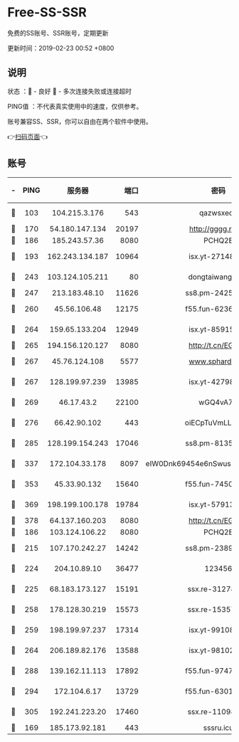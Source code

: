 # Free-SS-SSR

免费的SS账号、SSR账号，定期更新

更新时间：2019-02-23 00:52 +0800

## 说明

状态     ：🙂 - 良好 🙁 - 多次连接失败或连接超时

PING值   ：不代表真实使用中的速度，仅供参考。

账号兼容SS、SSR，你可以自由在两个软件中使用。

👉[扫码页面](https://liesauer.github.io/free-ss-ssr.github.io/)👈

## 账号

|-|PING|服务器|端口|密码|加密方式|区域|
|:----:|:----:|:-----:|-----:|:----:|:----:|:----:|
|🙂|103|104.215.3.176|543|qazwsxedc|aes-256-gcm|JP|
|🙂|170|54.180.147.134|20197|http://gggg.rocks|chacha20|KR|
|🙂|186|185.243.57.36|8080|PCHQ2E|rc4-md5|US|
|🙂|193|162.243.134.187|10964|isx.yt-27148037|aes-256-cfb|US|
|🙂|243|103.124.105.211|80|dongtaiwang.com|aes-256-cfb|US|
|🙂|247|213.183.48.10|11626|ss8.pm-24251801|rc4-md5|RU|
|🙂|260|45.56.106.48|12175|f55.fun-62365029|aes-256-cfb|US|
|🙂|264|159.65.133.204|12949|isx.yt-85915065|aes-256-cfb|SG|
|🙂|265|194.156.120.127|8080|http://t.cn/EGJIyrl|rc4-md5|RU|
|🙂|267|45.76.124.108|5577|www.sphard.com|aes-256-cfb|AU|
|🙂|267|128.199.97.239|13985|isx.yt-42798024|aes-256-cfb|SG|
|🙂|269|46.17.43.2|22100|wGQ4vA7D|aes-256-gcm|RU|
|🙂|276|66.42.90.102|443|oiECpTuVmLLxk4Ts|aes-256-cfb|US|
|🙂|285|128.199.154.243|17046|ss8.pm-81354782|aes-256-cfb|SG|
|🙂|337|172.104.33.178|8097|eIW0Dnk69454e6nSwuspv9DmS201tQ0D|aes-256-cfb|SG|
|🙂|353|45.33.90.132|15640|f55.fun-74501505|aes-256-cfb|US|
|🙂|369|198.199.100.178|19784|isx.yt-57913223|aes-256-cfb|US|
|🙂|378|64.137.160.203|8080|http://t.cn/EGJIyrl|rc4-md5|CA|
|🙂|186|103.124.106.22|8080|PCHQ2E|rc4-md5|US|
|🙂|215|107.170.242.27|14242|ss8.pm-23899495|aes-256-cfb|US|
|🙂|224|204.10.89.10|36477|123456|aes-256-cfb|US|
|🙂|225|68.183.173.127|15191|ssx.re-31278035|aes-256-cfb|US|
|🙂|258|178.128.30.219|15573|ssx.re-15357088|aes-256-cfb|SG|
|🙂|259|198.199.97.237|17314|isx.yt-99108938|aes-256-cfb|US|
|🙂|264|206.189.82.176|13588|isx.yt-98102913|aes-256-cfb|SG|
|🙂|288|139.162.11.113|17892|f55.fun-97471497|aes-256-cfb|SG|
|🙂|294|172.104.6.17|13729|f55.fun-63016216|aes-256-cfb|US|
|🙂|305|192.241.223.20|17460|ssx.re-11098249|aes-256-cfb|US|
|🙁|169|185.173.92.181|443|sssru.icu|rc4-md5|RU|

